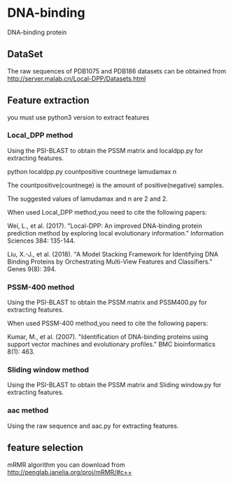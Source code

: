 # DNA-binding
DNA-binding protein 
## DataSet
The raw sequences of PDB1075 and PDB186 datasets can be obtained from http://server.malab.cn/Local-DPP/Datasets.html
## Feature extraction
you must use python3 version to extract features
### Local_DPP method
Using the PSI-BLAST to obtain the PSSM matrix and localdpp.py for extracting features.

python localdpp.py countpositive countnege lamudamax n

The countpositive(countnege) is the amount of positive(negative) samples.

The suggested values of lamudamax and n are 2 and 2.


When used Local_DPP method,you need to cite the following papers:

Wei, L., et al. (2017). "Local-DPP: An improved DNA-binding protein prediction method by exploring local evolutionary information." Information Sciences 384: 135-144.

Liu, X.-J., et al. (2018). "A Model Stacking Framework for Identifying DNA Binding Proteins by Orchestrating Multi-View Features and Classifiers." Genes 9(8): 394.

### PSSM-400 method
Using the PSI-BLAST to obtain the PSSM matrix and PSSM400.py for extracting features.

When used PSSM-400 method,you need to cite the following papers:

Kumar, M., et al. (2007). "Identification of DNA-binding proteins using support vector machines and evolutionary profiles." BMC bioinformatics 8(1): 463.

### Sliding window method
Using the PSI-BLAST to obtain the PSSM matrix and Sliding window.py for extracting features.
### aac method
Using the raw sequence and aac.py for extracting features.
## feature selection
mRMR algorithm you can download from http://penglab.janelia.org/proj/mRMR/#c++
